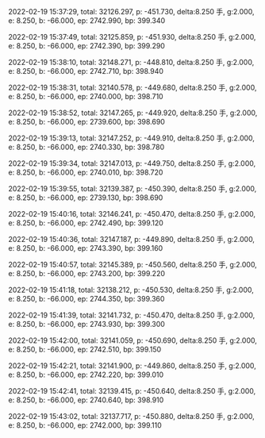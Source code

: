 2022-02-19 15:37:29, total: 32126.297, p: -451.730, delta:8.250 手, g:2.000, e: 8.250, b: -66.000, ep: 2742.990, bp: 399.340

2022-02-19 15:37:49, total: 32125.859, p: -451.930, delta:8.250 手, g:2.000, e: 8.250, b: -66.000, ep: 2742.390, bp: 399.290

2022-02-19 15:38:10, total: 32148.271, p: -448.810, delta:8.250 手, g:2.000, e: 8.250, b: -66.000, ep: 2742.710, bp: 398.940

2022-02-19 15:38:31, total: 32140.578, p: -449.680, delta:8.250 手, g:2.000, e: 8.250, b: -66.000, ep: 2740.000, bp: 398.710

2022-02-19 15:38:52, total: 32147.265, p: -449.920, delta:8.250 手, g:2.000, e: 8.250, b: -66.000, ep: 2739.600, bp: 398.690

2022-02-19 15:39:13, total: 32147.252, p: -449.910, delta:8.250 手, g:2.000, e: 8.250, b: -66.000, ep: 2740.330, bp: 398.780

2022-02-19 15:39:34, total: 32147.013, p: -449.750, delta:8.250 手, g:2.000, e: 8.250, b: -66.000, ep: 2740.010, bp: 398.720

2022-02-19 15:39:55, total: 32139.387, p: -450.390, delta:8.250 手, g:2.000, e: 8.250, b: -66.000, ep: 2739.130, bp: 398.690

2022-02-19 15:40:16, total: 32146.241, p: -450.470, delta:8.250 手, g:2.000, e: 8.250, b: -66.000, ep: 2742.490, bp: 399.120

2022-02-19 15:40:36, total: 32147.187, p: -449.890, delta:8.250 手, g:2.000, e: 8.250, b: -66.000, ep: 2743.390, bp: 399.160

2022-02-19 15:40:57, total: 32145.389, p: -450.560, delta:8.250 手, g:2.000, e: 8.250, b: -66.000, ep: 2743.200, bp: 399.220

2022-02-19 15:41:18, total: 32138.212, p: -450.530, delta:8.250 手, g:2.000, e: 8.250, b: -66.000, ep: 2744.350, bp: 399.360

2022-02-19 15:41:39, total: 32141.732, p: -450.470, delta:8.250 手, g:2.000, e: 8.250, b: -66.000, ep: 2743.930, bp: 399.300

2022-02-19 15:42:00, total: 32141.059, p: -450.690, delta:8.250 手, g:2.000, e: 8.250, b: -66.000, ep: 2742.510, bp: 399.150

2022-02-19 15:42:21, total: 32141.900, p: -449.860, delta:8.250 手, g:2.000, e: 8.250, b: -66.000, ep: 2742.220, bp: 399.010

2022-02-19 15:42:41, total: 32139.415, p: -450.640, delta:8.250 手, g:2.000, e: 8.250, b: -66.000, ep: 2740.640, bp: 398.910

2022-02-19 15:43:02, total: 32137.717, p: -450.880, delta:8.250 手, g:2.000, e: 8.250, b: -66.000, ep: 2742.000, bp: 399.110